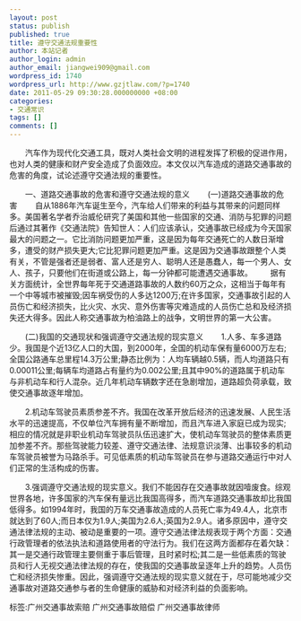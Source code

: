 ```yaml
---
layout: post
status: publish
published: true
title: 遵守交通法规重要性
author: 本站记者
author_login: admin
author_email: jiangwei909@gmail.com
wordpress_id: 1740
wordpress_url: http://www.gzjtlaw.com/?p=1740
date: 2011-05-29 09:30:28.000000000 +08:00
categories:
- 交通常识
tags: []
comments: []
---
```

　　汽车作为现代化交通工具，既对人类社会文明的进程发挥了积极的促进作用，也对人类的健康和财产安全造成了负面效应。本文仅以汽车造成的道路交通事故的危害的角度，试论述遵守交通法规的重要性。　　一、道路交通事故的危害和遵守交通法规的意义　　(一)道路交通事故的危害　　自从1886年汽车诞生至今，汽车给人们带来的利益与其带来的问题同样多。美国著名学者乔治威伦研究了美国和其他一些国家的交通、消防与犯罪的问题后通过其著作《交通法院》告知世人：人们应该承认，交通事故已经成为今天国家最大的问题之一。它比消防问题更加严重，这是因为每年交通死亡的人数日渐增多，遭受的财产损失更大;它比犯罪问题更加严重。这是因为交通事故跟整个人类有关，不管是强者还是弱者、富人还是穷人、聪明人还是愚蠢人，每一个男人、女人、孩子，只要他们在街道或公路上，每一分钟都可能遭遇交通事故。　　据有关方面统计，全世界每年死于交通道路事故的人数约60万之众，这相当于每年有一个中等城市被摧毁;因车祸受伤的人多达1200万;在许多国家，交通事故引起的人员伤亡和经济损失，比火灾、水灾、意外伤害等灾难造成的人员伤亡总和及经济损失还大得多。因此人称交通事故为柏油路上的战争，文明世界的第一大公害。　　(二)我国的交通现状和强调遵守交通法规的现实意义　　1.人多、车多道路少。我国是个近13亿人口的大国，到2000年，全国的机动车保有量6000万左右;全国公路通车总里程14.3万公里;静态比例为：人均车辆越0.5辆，而人均道路只有0.00011公里;每辆车均道路占有量约为0.002公里;且其中90%的道路属于机动车与非机动车和行人混杂。近几年机动车辆数字还在急剧增加，道路超负荷承载，致使交通事故逐年增加。　　2.机动车驾驶员素质参差不齐。我国在改革开放后经济的迅速发展、人民生活水平的迅速提高，不仅单位汽车拥有量不断增加，而且汽车进入家庭已成为现实;相应的情况就是非职业机动车驾驶员队伍迅速扩大，使机动车驾驶员的整体素质更加参差不齐。那些驾驶能力较差、遵守交通法律、法规意识淡薄、出事较多的机动车驾驶员被誉为马路杀手。可见低素质的机动车驾驶员在参与道路交通运行中对人们正常的生活构成的伤害。　　3.强调遵守交通法规的现实意义。我们不能因存在交通事故就因噎废食。综观世界各地，许多国家的汽车保有量远比我国高得多，而汽车道路交通事故却比我国低得多。如1994年时，我国的万车交通事故造成的人员死亡率为49.4人，北京市就达到了60人;而日本仅为1.9人;美国为2.6人;英国为2.9人。诸多原因中，遵守交通法律法规的主动、被动是重要的一项。遵守交通法律法规表现于两个方面：交通行政管理者的依法执法和道路使用者的守法行为。我们在这两方面都存在着欠缺：其一是交通行政管理主要侧重于事后管理，且时紧时松;其二是一些低素质的驾驶员和行人无视交通法律法规的存在，使我国的交通事故呈逐年上升的趋势。人员伤亡和经济损失惨重。因此，强调遵守交通法规的现实意义就在于，尽可能地减少交通事故对道路交通参与者的生命健康的威胁和对经济利益的负面影响。标签:广州交通事故索赔 广州交通事故赔偿 广州交通事故律师
